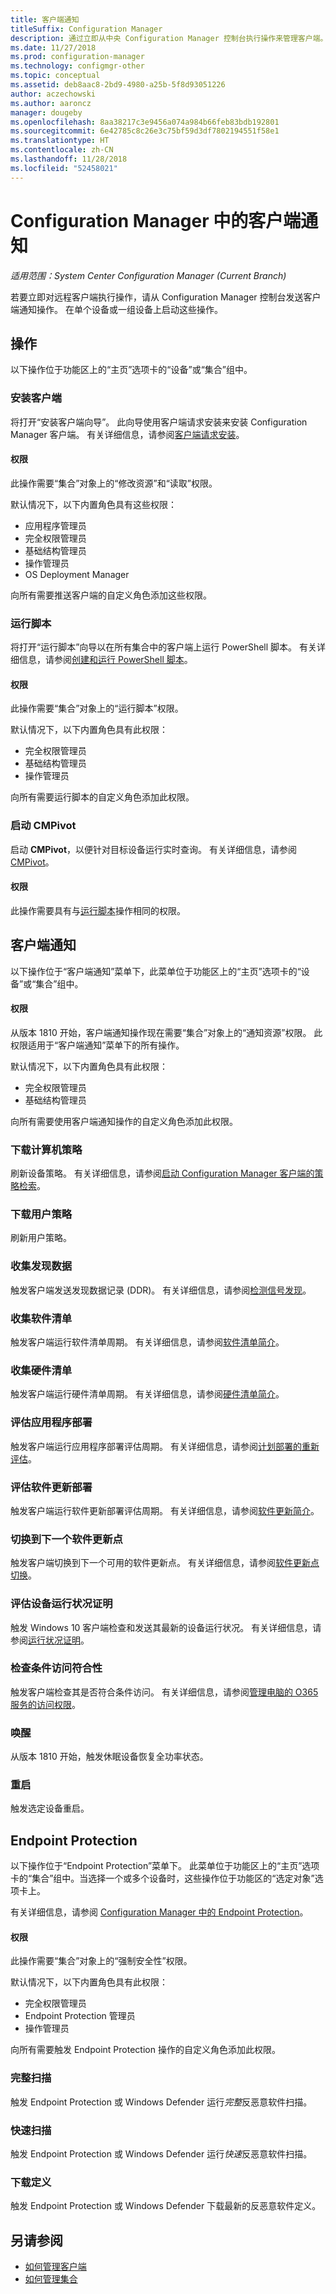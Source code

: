 ```yaml
---
title: 客户端通知
titleSuffix: Configuration Manager
description: 通过立即从中央 Configuration Manager 控制台执行操作来管理客户端。
ms.date: 11/27/2018
ms.prod: configuration-manager
ms.technology: configmgr-other
ms.topic: conceptual
ms.assetid: deb8aac8-2bd9-4980-a25b-5f8d93051226
author: aczechowski
ms.author: aaroncz
manager: dougeby
ms.openlocfilehash: 8aa38217c3e9456a074a984b66feb83bdb192801
ms.sourcegitcommit: 6e42785c8c26e3c75bf59d3df7802194551f58e1
ms.translationtype: HT
ms.contentlocale: zh-CN
ms.lasthandoff: 11/28/2018
ms.locfileid: "52458021"
---
```

# <a name="client-notification-in-configuration-manager"></a>Configuration Manager 中的客户端通知

*适用范围：System Center Configuration Manager (Current Branch)*

若要立即对远程客户端执行操作，请从 Configuration Manager 控制台发送客户端通知操作。 在单个设备或一组设备上启动这些操作。 



## <a name="actions"></a>操作

以下操作位于功能区上的“主页”选项卡的“设备”或“集合”组中。 


### <a name="install-client"></a>安装客户端

将打开“安装客户端向导”。 此向导使用客户端请求安装来安装 Configuration Manager 客户端。 有关详细信息，请参阅[客户端请求安装](/sccm/core/clients/deploy/deploy-clients-to-windows-computers#BKMK_ClientPush)。

#### <a name="permissions"></a>权限
此操作需要“集合”对象上的“修改资源”和“读取”权限。 

默认情况下，以下内置角色具有这些权限：
- 应用程序管理员  
- 完全权限管理员  
- 基础结构管理员  
- 操作管理员  
- OS Deployment Manager  

向所有需要推送客户端的自定义角色添加这些权限。


### <a name="run-script"></a>运行脚本

将打开“运行脚本”向导以在所有集合中的客户端上运行 PowerShell 脚本。 有关详细信息，请参阅[创建和运行 PowerShell 脚本](/sccm/apps/deploy-use/create-deploy-scripts)。

#### <a name="permissions"></a>权限
此操作需要“集合”对象上的“运行脚本”权限。 

默认情况下，以下内置角色具有此权限：
- 完全权限管理员  
- 基础结构管理员  
- 操作管理员  

向所有需要运行脚本的自定义角色添加此权限。


### <a name="start-cmpivot"></a>启动 CMPivot

启动 **CMPivot**，以便针对目标设备运行实时查询。 有关详细信息，请参阅 [CMPivot](/sccm/core/servers/manage/cmpivot)。

#### <a name="permissions"></a>权限
此操作需要具有与[运行脚本](#run-script)操作相同的权限。 



## <a name="client-notification"></a>客户端通知

以下操作位于“客户端通知”菜单下，此菜单位于功能区上的“主页”选项卡的“设备”或“集合”组中。


#### <a name="permissions"></a>权限
<!--SCCMDocs-pr issue #2972--> 从版本 1810 开始，客户端通知操作现在需要“集合”对象上的“通知资源”权限。 此权限适用于“客户端通知”菜单下的所有操作。 

默认情况下，以下内置角色具有此权限：
- 完全权限管理员  
- 基础结构管理员  

向所有需要使用客户端通知操作的自定义角色添加此权限。


### <a name="download-computer-policy"></a>下载计算机策略

刷新设备策略。 有关详细信息，请参阅[启动 Configuration Manager 客户端的策略检索](/sccm/core/clients/manage/manage-clients#BKMK_PolicyRetrieval)。  


### <a name="download-user-policy"></a>下载用户策略

刷新用户策略。  


### <a name="collect-discovery-data"></a>收集发现数据

触发客户端发送发现数据记录 (DDR)。 有关详细信息，请参阅[检测信号发现](/sccm/core/servers/deploy/configure/about-discovery-methods#bkmk_aboutHeartbeat)。  


### <a name="collect-software-inventory"></a>收集软件清单

触发客户端运行软件清单周期。 有关详细信息，请参阅[软件清单简介](/sccm/core/clients/manage/inventory/introduction-to-software-inventory)。  


### <a name="collect-hardware-inventory"></a>收集硬件清单

触发客户端运行硬件清单周期。 有关详细信息，请参阅[硬件清单简介](/sccm/core/clients/manage/inventory/introduction-to-hardware-inventory)。  


### <a name="evaluate-application-deployments"></a>评估应用程序部署

触发客户端运行应用程序部署评估周期。 有关详细信息，请参阅[计划部署的重新评估](/sccm/core/clients/deploy/about-client-settings#schedule-re-evaluation-for-deployments)。  


### <a name="evaluate-software-update-deployments"></a>评估软件更新部署

触发客户端运行软件更新部署评估周期。 有关详细信息，请参阅[软件更新简介](/sccm/sum/understand/software-updates-introduction)。  


### <a name="switch-to-the-next-software-update-point"></a>切换到下一个软件更新点

触发客户端切换到下一个可用的软件更新点。 有关详细信息，请参阅[软件更新点切换](/sccm/sum/plan-design/plan-for-software-updates#BKMK_SUPSwitching)。  


### <a name="evaluate-device-health-attestation"></a>评估设备运行状况证明

触发 Windows 10 客户端检查和发送其最新的设备运行状况。 有关详细信息，请参阅[运行状况证明](/sccm/core/servers/manage/health-attestation)。  


### <a name="check-conditional-access-compliance"></a>检查条件访问符合性

触发客户端检查其是否符合条件访问。 有关详细信息，请参阅[管理电脑的 O365 服务的访问权限](/sccm/mdm/deploy-use/manage-access-to-o365-services-for-pcs-managed-by-sccm)。  


### <a name="wake-up"></a>唤醒

从版本 1810 开始，触发休眠设备恢复全功率状态。


### <a name="restart"></a>重启

触发选定设备重启。 



## <a name="endpoint-protection"></a>Endpoint Protection

以下操作位于“Endpoint Protection”菜单下。 此菜单位于功能区上的“主页”选项卡的“集合”组中。当选择一个或多个设备时，这些操作位于功能区的“选定对象”选项卡上。

有关详细信息，请参阅 [Configuration Manager 中的 Endpoint Protection](/sccm/protect/deploy-use/endpoint-protection)。

#### <a name="permissions"></a>权限
此操作需要“集合”对象上的“强制安全性”权限。 

默认情况下，以下内置角色具有此权限：
- 完全权限管理员  
- Endpoint Protection 管理员  
- 操作管理员  

向所有需要触发 Endpoint Protection 操作的自定义角色添加此权限。


### <a name="full-scan"></a>完整扫描

触发 Endpoint Protection 或 Windows Defender 运行*完整*反恶意软件扫描。  


### <a name="quick-scan"></a>快速扫描

触发 Endpoint Protection 或 Windows Defender 运行*快速*反恶意软件扫描。  


### <a name="download-definition"></a>下载定义

触发 Endpoint Protection 或 Windows Defender 下载最新的反恶意软件定义。  



## <a name="see-also"></a>另请参阅

- [如何管理客户端](/sccm/core/clients/manage/manage-clients)
- [如何管理集合](/sccm/core/clients/manage/collections/manage-collections)